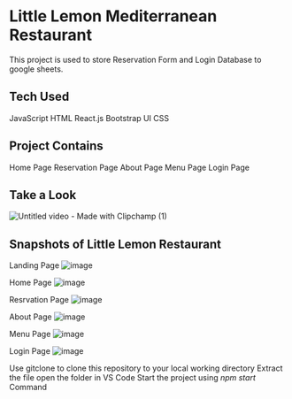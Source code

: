 # Little Lemon Mediterranean Restaurant

This project is used to store Reservation Form and Login Database to google sheets.

## Tech Used

JavaScript
HTML
React.js
Bootstrap UI 
CSS

## Project Contains

Home Page
Reservation Page
About Page
Menu Page
Login Page

## Take a Look

![Untitled video - Made with Clipchamp (1)](https://github.com/Dharshan078/Little-Lemon-Mediterranean-Restaurant/assets/103129616/8101ad40-edf0-4b27-a0ff-d93cff8e84f2)

## Snapshots of Little Lemon Restaurant 

Landing Page
![image](https://github.com/Dharshan078/Little-Lemon-Mediterranean-Restaurant/assets/103129616/b0a06609-72a2-4f6b-8562-3a0cad16cb7a)

Home Page
![image](https://github.com/Dharshan078/Little-Lemon-Mediterranean-Restaurant/assets/103129616/c75eb74d-eacf-4352-9ed8-a9dabafc8ec6)

Resrvation Page
![image](https://github.com/Dharshan078/Little-Lemon-Mediterranean-Restaurant/assets/103129616/73b01a01-d031-4b15-b471-c65b45ce9c25)

About Page
![image](https://github.com/Dharshan078/Little-Lemon-Mediterranean-Restaurant/assets/103129616/7ff0e75f-22a3-42df-9185-934b108962df)

Menu Page
![image](https://github.com/Dharshan078/Little-Lemon-Mediterranean-Restaurant/assets/103129616/bb533f92-e10e-45a3-970b-790de336078f)

Login Page
![image](https://github.com/Dharshan078/Little-Lemon-Mediterranean-Restaurant/assets/103129616/774589d2-2e8c-467d-840d-14fe3678a98d)




Use gitclone to clone this repository to your local working directory
Extract the file
open the folder in VS Code
Start the project using *npm start* Command

